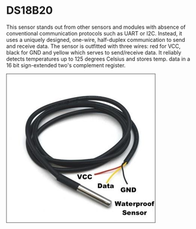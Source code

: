 # DS18B20

This sensor stands out from other sensors and modules with absence of conventional communication protocols such as UART or I2C. Instead, it uses a uniquely designed, one-wire, half-duplex communication to send and receive data.
The sensor is outfitted with three wires: red for VCC, black for GND and yellow which serves to send/receive data. It reliably detects temperatures up to 125 degrees Celsius and stores temp. data in a 16 bit sign-extended two's complement register.

![DS18B20](DS18B20.jpg "DS18B20 Sensor")

